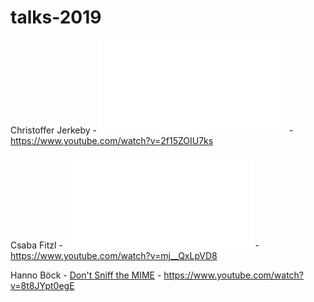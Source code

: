 # talks-2019

Christoffer Jerkeby - ![Load Balancer with RCE, Hacking F5](Command_Injection_iRule_nomedia.pdf) - https://www.youtube.com/watch?v=2f15ZOIU7ks

Csaba Fitzl - ![macOS: Gaining root with Harmless AppStore Apps](Getting_root_with_benign_AppStore_apps_vSecurityFest.pdf) - https://www.youtube.com/watch?v=mj__QxLpVD8

Hanno Böck - [Don't Sniff the MIME](Dont_Sniff_the_MIME_-_File_Upload_XSS_vulnerabilities.pdf) - https://www.youtube.com/watch?v=8t8JYpt0egE